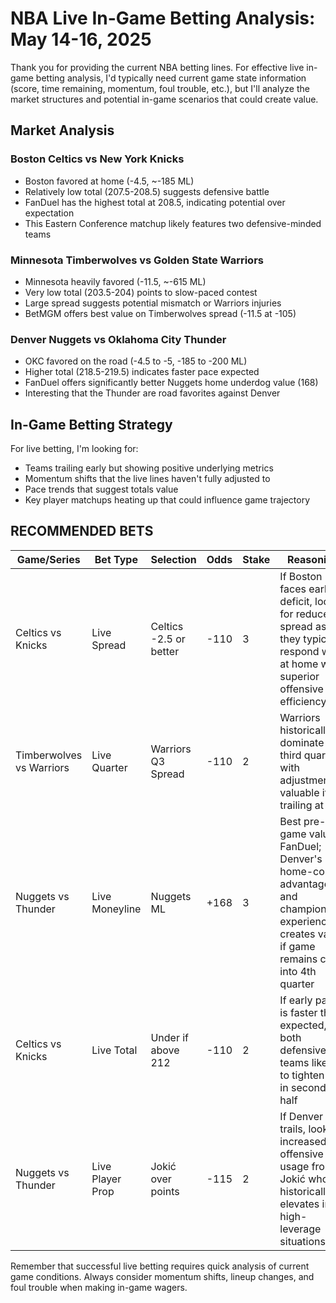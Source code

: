 # NBA Live In-Game Betting Analysis: May 14-16, 2025

Thank you for providing the current NBA betting lines. For effective live in-game betting analysis, I'd typically need current game state information (score, time remaining, momentum, foul trouble, etc.), but I'll analyze the market structures and potential in-game scenarios that could create value.

## Market Analysis

### Boston Celtics vs New York Knicks
- Boston favored at home (-4.5, ~-185 ML)
- Relatively low total (207.5-208.5) suggests defensive battle
- FanDuel has the highest total at 208.5, indicating potential over expectation
- This Eastern Conference matchup likely features two defensive-minded teams

### Minnesota Timberwolves vs Golden State Warriors
- Minnesota heavily favored (-11.5, ~-615 ML) 
- Very low total (203.5-204) points to slow-paced contest
- Large spread suggests potential mismatch or Warriors injuries
- BetMGM offers best value on Timberwolves spread (-11.5 at -105)

### Denver Nuggets vs Oklahoma City Thunder
- OKC favored on the road (-4.5 to -5, -185 to -200 ML)
- Higher total (218.5-219.5) indicates faster pace expected
- FanDuel offers significantly better Nuggets home underdog value (168)
- Interesting that the Thunder are road favorites against Denver

## In-Game Betting Strategy

For live betting, I'm looking for:
- Teams trailing early but showing positive underlying metrics
- Momentum shifts that the live lines haven't fully adjusted to
- Pace trends that suggest totals value
- Key player matchups heating up that could influence game trajectory

## RECOMMENDED BETS

| Game/Series | Bet Type | Selection | Odds | Stake | Reasoning |
|-------------|----------|-----------|------|-------|-----------|
| Celtics vs Knicks | Live Spread | Celtics -2.5 or better | -110 | 3 | If Boston faces early deficit, look for reduced spread as they typically respond well at home with superior offensive efficiency |
| Timberwolves vs Warriors | Live Quarter | Warriors Q3 Spread | -110 | 2 | Warriors historically dominate third quarters with adjustments; valuable if trailing at half |
| Nuggets vs Thunder | Live Moneyline | Nuggets ML | +168 | 3 | Best pre-game value at FanDuel; Denver's home-court advantage and championship experience creates value if game remains close into 4th quarter |
| Celtics vs Knicks | Live Total | Under if above 212 | -110 | 2 | If early pace is faster than expected, both defensive teams likely to tighten up in second half |
| Nuggets vs Thunder | Live Player Prop | Jokić over points | -115 | 2 | If Denver trails, look for increased offensive usage from Jokić who historically elevates in high-leverage situations |

Remember that successful live betting requires quick analysis of current game conditions. Always consider momentum shifts, lineup changes, and foul trouble when making in-game wagers.